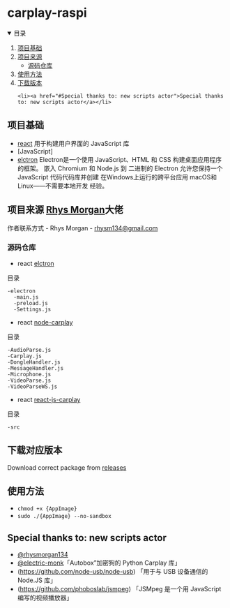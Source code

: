 # carplay-raspi

<!-- TABLE OF CONTENTS -->
<details open="open">
  <summary>目录</summary>
  <ol>
    <li>
      <a href="#项目基础 ">项目基础 </a>
    </li>
    <li>
      <a href="#项目来源">项目来源</a>
      <ul>
        <li><a href="#源码仓库">源码仓库</a></li>
      </ul>
    </li>
    <li><a href="#使用方法">使用方法</a></li>
    <li><a href="#下载对应版本">下载版本</a></li>

    <li><a href="#Special thanks to: new scripts actor">Special thanks to: new scripts actor</a></li>
  </ol>
</details>



## 项目基础 
* [react](https://react.docschina.org/)
用于构建用户界面的 JavaScript 库
* [JavaScript]
* [elctron](https://www.electronjs.org/zh/docs/latest/)
Electron是一个使用 JavaScript、HTML 和 CSS 构建桌面应用程序的框架。 嵌入 Chromium 和 Node.js 到 二进制的 Electron 允许您保持一个 JavaScript 代码代码库并创建 在Windows上运行的跨平台应用 macOS和Linux——不需要本地开发 经验。


## 项目来源 [Rhys Morgan](https://github.com/rhysmorgan134)大佬 
作者联系方式 - Rhys Morgan - rhysm134@gmail.com

### 源码仓库
* react [elctron](https://github.com/rhysmorgan134/react-carplay)

目录

    -electron
      -main.js
      -preload.js
      -Settings.js

- react [node-carplay](https://github.com/rhysmorgan134/node-CarPlay)

目录

    -AudioParse.js
    -Carplay.js
    -DongleHandler.js
    -MessageHandler.js
    -Microphone.js
    -VideoParse.js
    -VideoParseWS.js

- react [react-js-carplay](https://github.com/rhysmorgan134/react-js-carplay)

目录

    -src
      
## 下载对应版本

Download correct package from [releases](https://github.com/erxiaowang417/carplay-raspi/releases)

## 使用方法

* ```chmod +x {AppImage}```
* ```sudo ./{AppImage} --no-sandbox```


## Special thanks to: new scripts actor


* [@rhysmorgan134]( https://github.com/rhysmorgan134)
* [@electric-monk](https://github.com/electric-monk/pycarplay)「Autobox”加密狗的 Python Carplay 库」
* (https://github.com/node-usb/node-usb) 「用于与 USB 设备通信的 Node.JS 库」
* (https://github.com/phoboslab/jsmpeg) 「JSMpeg 是一个用 JavaScript 编写的视频播放器」
